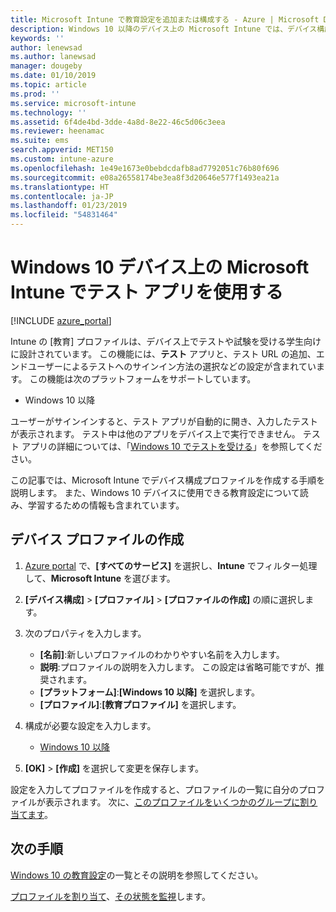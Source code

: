 ```yaml
---
title: Microsoft Intune で教育設定を追加または構成する - Azure | Microsoft Docs
description: Windows 10 以降のデバイス上の Microsoft Intune では、デバイス構成プロファイル内にテスト アプリを使用します。 [教育] 設定を使用して構成プロファイルを作成して、テスト アプリの URL の入力、ユーザーのサインイン方法の選択、テスト中の画面の監視、テスト中のテキスト候補の許可または禁止を行います。
keywords: ''
author: lenewsad
ms.author: lanewsad
manager: dougeby
ms.date: 01/10/2019
ms.topic: article
ms.prod: ''
ms.service: microsoft-intune
ms.technology: ''
ms.assetid: 6f4de4bd-3dde-4a8d-8e22-46c5d06c3eea
ms.reviewer: heenamac
ms.suite: ems
search.appverid: MET150
ms.custom: intune-azure
ms.openlocfilehash: 1e49e1673e0bebdcdafb8ad7792051c76b80f696
ms.sourcegitcommit: e08a26558174be3ea8f3d20646e577f1493ea21a
ms.translationtype: HT
ms.contentlocale: ja-JP
ms.lasthandoff: 01/23/2019
ms.locfileid: "54831464"
---
```

# <a name="use-the-take-a-test-app-on-windows-10-devices-in-microsoft-intune"></a>Windows 10 デバイス上の Microsoft Intune でテスト アプリを使用する

[!INCLUDE [azure_portal](./includes/azure_portal.md)]

Intune の [教育] プロファイルは、デバイス上でテストや試験を受ける学生向けに設計されています。 この機能には、**テスト** アプリと、テスト URL の追加、エンドユーザーによるテストへのサインイン方法の選択などの設定が含まれています。 この機能は次のプラットフォームをサポートしています。

- Windows 10 以降

ユーザーがサインインすると、テスト アプリが自動的に開き、入力したテストが表示されます。 テスト中は他のアプリをデバイス上で実行できません。 テスト アプリの詳細については、「[Windows 10 でテストを受ける](https://docs.microsoft.com/education/windows/take-tests-in-windows-10)」を参照してください。

この記事では、Microsoft Intune でデバイス構成プロファイルを作成する手順を説明します。 また、Windows 10 デバイスに使用できる教育設定について読み、学習するための情報も含まれています。

## <a name="create-a-device-profile"></a>デバイス プロファイルの作成

1. [Azure portal](https://portal.azure.com) で、**[すべてのサービス]** を選択し、**Intune** でフィルター処理して、**Microsoft Intune** を選びます。
2. **[デバイス構成]** > **[プロファイル]** > **[プロファイルの作成]** の順に選択します。
3. 次のプロパティを入力します。

    - **[名前]**:新しいプロファイルのわかりやすい名前を入力します。
    - **説明**:プロファイルの説明を入力します。 この設定は省略可能ですが、推奨されます。
    - **[プラットフォーム]**:**[Windows 10 以降]** を選択します。
    - **[プロファイル]**:**[教育プロファイル]** を選択します。

4. 構成が必要な設定を入力します。

    - [Windows 10 以降](education-settings-windows.md)

5. **[OK]** > **[作成]** を選択して変更を保存します。

設定を入力してプロファイルを作成すると、プロファイルの一覧に自分のプロファイルが表示されます。 次に、[このプロファイルをいくつかのグループに割り当てます](device-profile-assign.md)。

## <a name="next-steps"></a>次の手順

[Windows 10 の教育設定](education-settings-windows.md)の一覧とその説明を参照してください。

[プロファイルを割り当て](device-profile-assign.md)、[その状態を監視](device-profile-monitor.md)します。